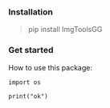 ### Installation

> pip install ImgToolsGG

### Get started
How to use this package:

```
import os

print("ok")

```
